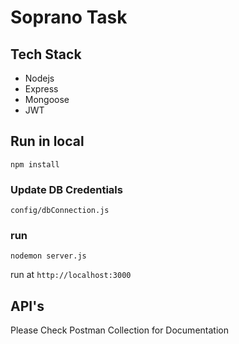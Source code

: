 # Soprano Task

## Tech Stack

-   Nodejs
-   Express
-   Mongoose
-   JWT

## Run in local

`npm install`

### Update DB Credentials

`config/dbConnection.js`

### run

`nodemon server.js`

run at
`http://localhost:3000`

## API's

Please Check Postman Collection for Documentation

